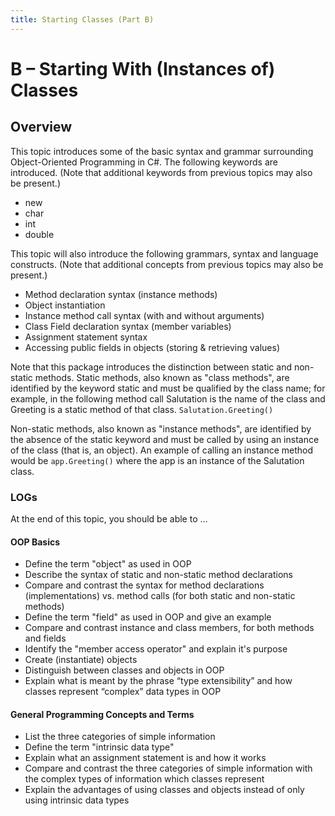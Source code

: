 ```yaml
---
title: Starting Classes (Part B)
---
```

# B – Starting With (Instances of) Classes

## Overview

This topic introduces some of the basic syntax and grammar surrounding Object-Oriented Programming in C#. The following keywords are introduced. (Note that additional keywords from previous topics may also be present.)

* new 
* char 
* int 
* double 

This topic will also introduce the following grammars, syntax and language constructs. (Note that additional concepts from previous topics may also be present.)

* Method declaration syntax (instance methods) 
* Object instantiation 
* Instance method call syntax (with and without arguments) 
* Class Field declaration syntax (member variables) 
* Assignment statement syntax 
* Accessing public fields in objects (storing & retrieving values) 

Note that this package introduces the distinction between static and non-static methods. Static methods, also known as "class methods", are identified by the keyword static and must be qualified by the class name; for example, in the following method call Salutation is the name of the class and Greeting is a static method of that class.
`Salutation.Greeting()`

Non-static methods, also known as "instance methods", are identified by the absence of the static keyword and must be called by using an instance of the class (that is, an object). An example of calling an instance method would be
`app.Greeting()`
where the app is an instance of the Salutation class.

### LOGs

At the end of this topic, you should be able to ...

#### OOP Basics 
 
* Define the term "object" as used in OOP 
* Describe the syntax of static and non-static method declarations
* Compare and contrast the syntax for method declarations (implementations) vs. method calls (for both static and non-static methods) 
* Define the term "field" as used in OOP and give an example 
* Compare and contrast instance and class members, for both methods and fields 
* Identify the "member access operator" and explain it's purpose 
* Create (instantiate) objects 
* Distinguish between classes and objects in OOP
* Explain what is meant by the phrase “type extensibility” and how classes represent “complex” data types in OOP

#### General Programming Concepts and Terms

* List the three categories of simple information 
* Define the term "intrinsic data type" 
* Explain what an assignment statement is and how it works 
* Compare and contrast the three categories of simple information with the complex types of information which classes represent 
* Explain the advantages of using classes and objects instead of only using intrinsic data types 
